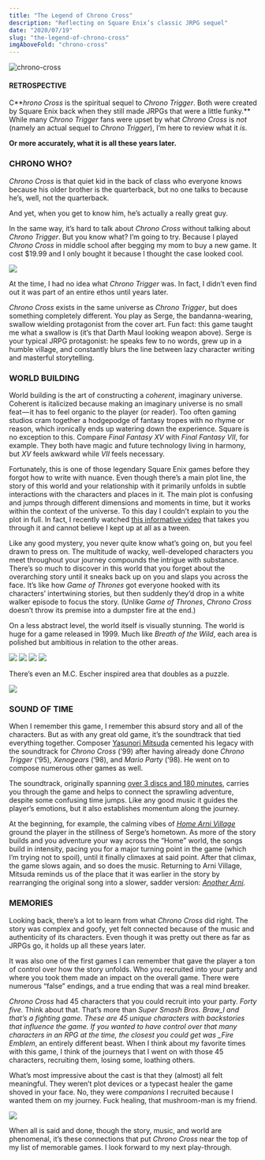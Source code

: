 ```yaml
---
title: "The Legend of Chrono Cross"
description: "Reflecting on Square Enix’s classic JRPG sequel"
date: "2020/07/19"
slug: "the-legend-of-chrono-cross"
imgAboveFold: "chrono-cross"
---
```


![chrono-cross](/blog/assets/img/1__0HDyMyOzx__jLGlZmH__LaKw.png)

#### RETROSPECTIVE

C**_hrono Cross_ is the spiritual sequel to _Chrono Trigger_. Both were created by Square Enix back when they still made JRPGs that were a little funky.** While many _Chrono Trigger_ fans were upset by what _Chrono Cross_ is _not_ (namely an actual sequel to _Chrono Trigger_), I’m here to review what it _is_.

**Or more accurately, what it is all these years later.**

### CHRONO WHO?

_Chrono Cross_ is that quiet kid in the back of class who everyone knows because his older brother is the quarterback, but no one talks to because he’s, well, not the quarterback.

And yet, when you get to know him, he’s actually a really great guy.

In the same way, it’s hard to talk about _Chrono Cross_ without talking about _Chrono Trigger_. But you know what? I’m going to try. Because I played _Chrono Cross_ in middle school after begging my mom to buy a new game. It cost $19.99 and I only bought it because I thought the case looked cool.

![](/blog/assets/img/1__Ef__FAM1ITuVH3JGouXPjjQ.jpeg)

At the time, I had no idea what _Chrono Trigger_ was. In fact, I didn’t even find out it was part of an entire ethos until years later.

_Chrono Cross_ exists in the same universe as _Chrono Trigger_, but does something completely different. You play as Serge, the bandanna-wearing, swallow wielding protagonist from the cover art. Fun fact: this game taught me what a swallow is (it’s that Darth Maul looking weapon above). Serge is your typical JRPG protagonist: he speaks few to no words, grew up in a humble village, and constantly blurs the line between lazy character writing and masterful storytelling.

### WORLD BUILDING

World building is the art of constructing a _coherent_, imaginary universe. Coherent is italicized because making an imaginary universe is no small feat — it has to feel organic to the player (or reader). Too often gaming studios cram together a hodgepodge of fantasy tropes with no rhyme or reason, which ironically ends up watering down the experience. Square is no exception to this. Compare _Final Fantasy XV_ with _Final Fantasy VII_, for example. They both have magic and future technology living in harmony, but _XV_ feels awkward while _VII_ feels necessary.

Fortunately, this is one of those legendary Square Enix games before they forgot how to write with nuance. Even though there’s a main plot line, the story of this world and your relationship with it primarily unfolds in subtle interactions with the characters and places in it. The main plot is confusing and jumps through different dimensions and moments in time, but it works within the context of the universe. To this day I couldn’t explain to you the plot in full. In fact, I recently watched [this informative video](https://www.youtube.com/watch?v=gTlCXofUIaE) that takes you through it and cannot believe I kept up at all as a tween.

Like any good mystery, you never quite know what’s going on, but you feel drawn to press on. The multitude of wacky, well-developed characters you meet throughout your journey compounds the intrigue with substance. There’s so much to discover in this world that you forget about the overarching story until it sneaks back up on you and slaps you across the face. It’s like how _Game of Thrones_ got everyone hooked with its characters’ intertwining stories, but then suddenly they’d drop in a white walker episode to focus the story. (Unlike _Game of Thrones_, _Chrono Cross_ doesn’t throw its premise into a dumpster fire at the end.)

On a less abstract level, the world itself is visually stunning. The world is huge for a game released in 1999. Much like _Breath of the Wild_, each area is polished but ambitious in relation to the other areas.

![](/blog/assets/img/1__S5E6zLseaaBj9VN1CrxecA.png)
![](/blog/assets/img/1____t6p9__756BvYjL3y8brfaQ.png)
![](/blog/assets/img/1__87oOt4CQrdPHIr0fVArK1w.png)
![](/blog/assets/img/1__m6z9gJT__uFokSYU__ipqDhw.png)

There’s even an M.C. Escher inspired area that doubles as a puzzle.

![](/blog/assets/img/1__XK1mPY0Y2yPf4FNKwUZaIQ.jpeg)

### SOUND OF TIME

When I remember this game, I remember this absurd story and all of the characters. But as with any great old game, it’s the soundtrack that tied everything together. Composer [Yasunori Mitsuda](https://en.wikipedia.org/wiki/Yasunori_Mitsuda) cemented his legacy with the soundtrack for _Chrono Cross_ (’99) after having already done _Chrono Trigger_ (‘95), _Xenogears_ (‘98), and _Mario Party_ (‘98). He went on to compose numerous other games as well.

The soundtrack, originally spanning [over 3 discs and 180 minutes](https://en.wikipedia.org/wiki/Music_of_Chrono_Cross), carries you through the game and helps to connect the sprawling adventure, despite some confusing time jumps. Like any good music it guides the player’s emotions, but it also establishes momentum along the journey.

At the beginning, for example, the calming vibes of [_Home Arni Village_](https://www.youtube.com/watch?v=Z8ILhJCr60A) ground the player in the stillness of Serge’s hometown. As more of the story builds and you adventure your way across the “Home” world, the songs build in intensity, pacing you for a major turning point in the game (which I’m trying not to spoil), until it finally climaxes at said point. After that climax, the game slows again, and so does the music. Returning to Arni Village, Mitsuda reminds us of the place that it was earlier in the story by rearranging the original song into a slower, sadder version: [_Another Arni_](https://youtu.be/GGZvYTIPo10?list=PLe49bTB1MEI2UcYl9lzqn5MeUH5aaGhdu)_._

### MEMORIES

Looking back, there’s a lot to learn from what _Chrono Cross_ did right. The story was complex and goofy, yet felt connected because of the music and authenticity of its characters. Even though it was pretty out there as far as JRPGs go, it holds up all these years later.

It was also one of the first games I can remember that gave the player a ton of control over how the story unfolds. Who you recruited into your party and where you took them made an impact on the overall game. There were numerous “false” endings, and a true ending that was a real mind breaker.

_Chrono Cross_ had 45 characters that you could recruit into your party. _Forty five._ Think about that. That’s more than _Super Smash Bros. Braw_l and that’s a fighting game. These are 45 unique characters with backstories that influence the game. If you wanted to have control over that many characters in an RPG at the time, the closest you could get was \_Fire Emblem_, an entirely different beast. When I think about my favorite times with this game, I think of the journeys that I went on with those 45 characters, recruiting them, losing some, loathing others.

What’s most impressive about the cast is that they (almost) all felt meaningful. They weren’t plot devices or a typecast healer the game shoved in your face. No, they were _companions_ I recruited because I wanted them on my journey. Fuck healing, that mushroom-man is my friend.

![](/blog/assets/img/1__D__NZbqq__Mw8sHdRsPKR__dA.png)

When all is said and done, though the story, music, and world are phenomenal, it’s these connections that put _Chrono Cross_ near the top of my list of memorable games. I look forward to my next play-through.

